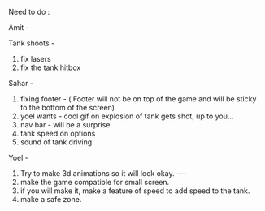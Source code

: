 Need to do : 

Amit - 

Tank shoots -
1. fix lasers
2. fix the tank hitbox



Sahar - 
1. fixing footer - ( Footer will not be on top of the game and will be sticky to the bottom of the screen) 
2. yoel wants - cool gif on explosion of tank gets shot, up to you...
3. nav bar - will be a surprise
4. tank speed on options
5. sound of tank driving



Yoel -
1. Try to make 3d animations so it will look okay. ---
2. make the game compatible for small screen.
3. if you will make it, make a feature of speed to add speed to the tank.
4. make a safe zone.






